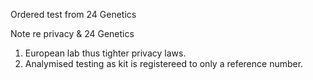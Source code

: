 Ordered test from 24 Genetics

Note re privacy & 24 Genetics
1. European lab thus tighter privacy laws.
1. Analymised testing as kit is registereed to only a reference number.